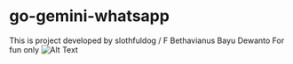 # go-gemini-whatsapp
This is project developed by slothfuldog / F Bethavianus Bayu Dewanto
For fun only
![Alt Text](https://c.tenor.com/NWoNWoM8ojgAAAAd/tenor.gif)
